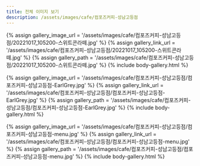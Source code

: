 ```yaml
---
title: 전체 이미지 보기
description: /assets/images/cafe/컴포즈커피-성남고등점
---
```




{% assign gallery_image_url = '/assets/images/cafe/컴포즈커피-성남고등점/20221017_105200-스위트콘라떼.jpg' %}
{% assign gallery_link_url = '/assets/images/cafe/컴포즈커피-성남고등점/20221017_105200-스위트콘라떼.jpg' %}
{% assign gallery_path = '/assets/images/cafe/컴포즈커피-성남고등점/20221017_105200-스위트콘라떼.jpg' %}
{% include body-gallery.html %}

{% assign gallery_image_url = '/assets/images/cafe/컴포즈커피-성남고등점/컴포즈커피-성남고등점-EarlGrey.jpg' %}
{% assign gallery_link_url = '/assets/images/cafe/컴포즈커피-성남고등점/컴포즈커피-성남고등점-EarlGrey.jpg' %}
{% assign gallery_path = '/assets/images/cafe/컴포즈커피-성남고등점/컴포즈커피-성남고등점-EarlGrey.jpg' %}
{% include body-gallery.html %}

{% assign gallery_image_url = '/assets/images/cafe/컴포즈커피-성남고등점/컴포즈커피-성남고등점-menu.jpg' %}
{% assign gallery_link_url = '/assets/images/cafe/컴포즈커피-성남고등점/컴포즈커피-성남고등점-menu.jpg' %}
{% assign gallery_path = '/assets/images/cafe/컴포즈커피-성남고등점/컴포즈커피-성남고등점-menu.jpg' %}
{% include body-gallery.html %}

